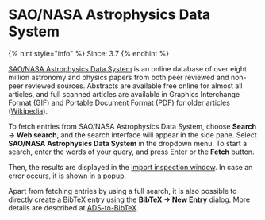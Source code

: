 # SAO/NASA Astrophysics Data System

{% hint style="info" %}
Since: 3.7
{% endhint %}

[SAO/NASA Astrophysics Data System](http://www.adsabs.harvard.edu/) is an online database of over eight million astronomy and physics papers from both peer reviewed and non-peer reviewed sources. Abstracts are available free online for almost all articles, and full scanned articles are available in Graphics Interchange Format \(GIF\) and Portable Document Format \(PDF\) for older articles \([Wikipedia](https://en.wikipedia.org/wiki/Astrophysics_Data_System)\).

To fetch entries from SAO/NASA Astrophysics Data System, choose **Search → Web search**, and the search interface will appear in the side pane. Select **SAO/NASA Astrophysics Data System** in the dropdown menu. To start a search, enter the words of your query, and press Enter or the **Fetch** button.

Then, the results are displayed in the [import inspection window](../../import-export/). In case an error occurs, it is shown in a popup.

Apart from fetching entries by using a full search, it is also possible to directly create a BibTeX entry using the **BibTeX → New Entry** dialog. More details are described at [ADS-to-BibTeX](../import-using-publication-identifiers/adstobibtex.md).

